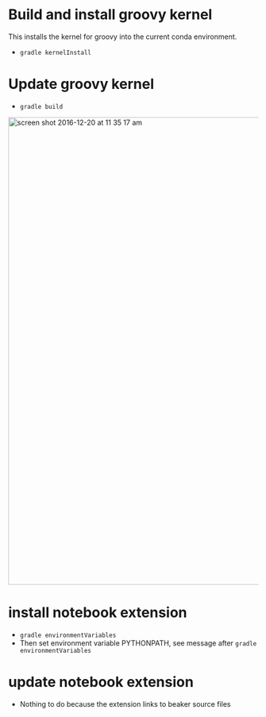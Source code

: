 <!--
    Copyright 2014 TWO SIGMA OPEN SOURCE, LLC

    Licensed under the Apache License, Version 2.0 (the "License");
    you may not use this file except in compliance with the License.
    You may obtain a copy of the License at

           http://www.apache.org/licenses/LICENSE-2.0

    Unless required by applicable law or agreed to in writing, software
    distributed under the License is distributed on an "AS IS" BASIS,
    WITHOUT WARRANTIES OR CONDITIONS OF ANY KIND, either express or implied.
    See the License for the specific language governing permissions and
    limitations under the License.
-->

# Build and install groovy kernel
This installs the kernel for groovy into the current conda environment.
* `gradle kernelInstall`

# Update groovy kernel
* `gradle build`


<img width="942" alt="screen shot 2016-12-20 at 11 35 17 am" src="https://cloud.githubusercontent.com/assets/963093/21402566/1680b928-c787-11e6-8acf-dc4fdeba0651.png">

# install notebook extension

* `gradle environmentVariables`
* Then set environment variable PYTHONPATH, see message after `gradle environmentVariables`

# update notebook extension

* Nothing to do because the extension links to beaker source files
